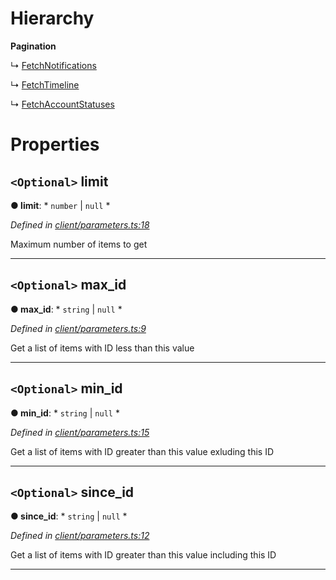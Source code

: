 

# Hierarchy

**Pagination**

↳  [FetchNotifications](_client_parameters_.fetchnotifications.md)

↳  [FetchTimeline](_client_parameters_.fetchtimeline.md)

↳  [FetchAccountStatuses](_client_parameters_.fetchaccountstatuses.md)

# Properties

<a id="limit"></a>

## `<Optional>` limit

**● limit**: * `number` &#124; `null`
*

*Defined in [client/parameters.ts:18](https://github.com/lagunehq/core/blob/daa242c/src/client/parameters.ts#L18)*

Maximum number of items to get

___
<a id="max_id"></a>

## `<Optional>` max_id

**● max_id**: * `string` &#124; `null`
*

*Defined in [client/parameters.ts:9](https://github.com/lagunehq/core/blob/daa242c/src/client/parameters.ts#L9)*

Get a list of items with ID less than this value

___
<a id="min_id"></a>

## `<Optional>` min_id

**● min_id**: * `string` &#124; `null`
*

*Defined in [client/parameters.ts:15](https://github.com/lagunehq/core/blob/daa242c/src/client/parameters.ts#L15)*

Get a list of items with ID greater than this value exluding this ID

___
<a id="since_id"></a>

## `<Optional>` since_id

**● since_id**: * `string` &#124; `null`
*

*Defined in [client/parameters.ts:12](https://github.com/lagunehq/core/blob/daa242c/src/client/parameters.ts#L12)*

Get a list of items with ID greater than this value including this ID

___

